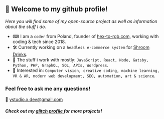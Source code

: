 ## 🤖 Welcome to my github profile!
_Here you will find some of my open-source project as well as information about the stuff I do._
- ⌨ I am a `coder` from Poland, founder of [hex-to-rgb.com](https://hex-to-rgb.com), working with coding & tech since 2018.
- 🛠 Currently working on a `headless e-commerce system` for [Shroom Drinks](https://shop.shroom4you.com).
- 🔬 The stuff i work with mostly: `JavaScript, React, Node, Gatsby, Python, PHP, GraphQL, SQL, APIs, Wordpress`.
- 🔭 Interested in: `Computer vision, creative coding, machine learning, VR & AR, modern web development, SEO, automation, art & science`.

### Feel free to ask me any questions!
📨 [ystudio.x.dev@gmail.com](mailto:ystudio.x.dev@gmail.com)

##### Check out my [glitch profile](https://glitch.com/@ys-sudo) for more projects!
